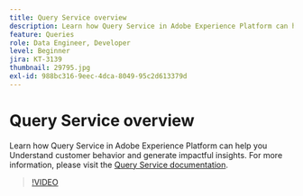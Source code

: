 ```yaml
---
title: Query Service overview
description: Learn how Query Service in Adobe Experience Platform can help you Understand customer behavior and generate impactful insights. 
feature: Queries
role: Data Engineer, Developer
level: Beginner
jira: KT-3139
thumbnail: 29795.jpg
exl-id: 988bc316-9eec-4dca-8049-95c2d613379d
---
```

# Query Service overview

Learn how Query Service in Adobe Experience Platform can help you Understand customer behavior and generate impactful insights. For more information, please visit the [Query Service documentation](https://experienceleague.adobe.com/docs/experience-platform/query/home.html).

>[!VIDEO](https://video.tv.adobe.com/v/29795?learn=on&enablevpops)
